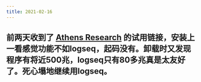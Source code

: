```yaml
---
title: 2021-02-16
---
```


## 前两天收到了 [Athens Research](https://github.com/athensresearch) 的试用链接，安装上一看感觉功能不如logseq，起码没有。卸载时又发现程序有将近500兆，logseq只有80多兆真是太友好了。死心塌地继续用logseq。
